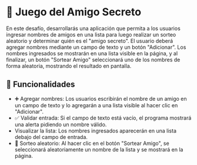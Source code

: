 # 🎁 Juego del Amigo Secreto
En este desafío, desarrollarás una aplicación que permita a los usuarios ingresar nombres de amigos en una lista para luego realizar un sorteo aleatorio y determinar quién es el "amigo secreto".
El usuario deberá agregar nombres mediante un campo de texto y un botón "Adicionar". Los nombres ingresados se mostrarán en una lista visible en la página, y al finalizar, un botón "Sortear Amigo" seleccionará uno de los nombres de forma aleatoria, mostrando el resultado en pantalla.

## 🚀 Funcionalidades
- ➕ Agregar nombres: Los usuarios escribirán el nombre de un amigo en un campo de texto y lo agregarán a una lista visible al hacer clic en "Adicionar".
- ✅ Validar entrada: Si el campo de texto está vacío, el programa mostrará una alerta pidiendo un nombre válido.
- Visualizar la lista: Los nombres ingresados aparecerán en una lista debajo del campo de entrada.
- 🎲 Sorteo aleatorio: Al hacer clic en el botón "Sortear Amigo", se seleccionará aleatoriamente un nombre de la lista y se mostrará en la página.
